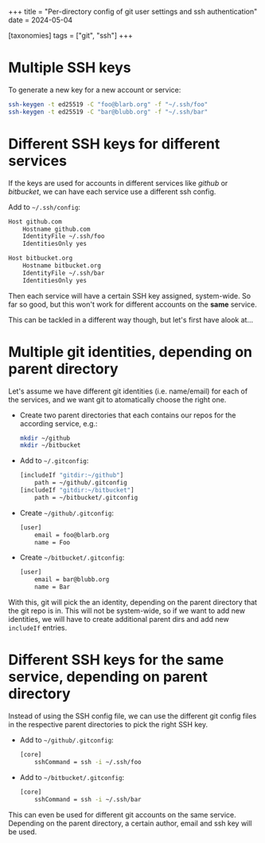 +++
title = "Per-directory config of git user settings and ssh authentication"
date = 2024-05-04

[taxonomies]
tags = ["git", "ssh"]
+++

# Multiple SSH keys

To generate a new key for a new account or service:
```bash
ssh-keygen -t ed25519 -C "foo@blarb.org" -f "~/.ssh/foo"
ssh-keygen -t ed25519 -C "bar@blubb.org" -f "~/.ssh/bar"
```

# Different SSH keys for different services

If the keys are used for accounts in different services like *github* or *bitbucket*, we can
have each service use a different ssh config.

Add to `~/.ssh/config`:
```bash
Host github.com
    Hostname github.com
    IdentityFile ~/.ssh/foo
    IdentitiesOnly yes

Host bitbucket.org
    Hostname bitbucket.org
    IdentityFile ~/.ssh/bar
    IdentitiesOnly yes
```

Then each service will have a certain SSH key assigned, system-wide. So far so good, but this won't
work for different accounts on the **same** service.

This can be tackled in a different way though, but let's first have alook at...

# Multiple git identities, depending on parent directory

Let's assume we have different git identities (i.e. name/email) for each of the services, and we
want git to atomatically choose the right one.

* Create two parent directories that each contains our repos for the according service, e.g.:
  ```bash
  mkdir ~/github
  mkdir ~/bitbucket
  ```

* Add to `~/.gitconfig`:
  ```bash
  [includeIf "gitdir:~/github"]
      path = ~/github/.gitconfig
  [includeIf "gitdir:~/bitbucket"]
      path = ~/bitbucket/.gitconfig
  ```

* Create `~/github/.gitconfig`:
  ```bash
  [user]
      email = foo@blarb.org
      name = Foo
  ```

* Create `~/bitbucket/.gitconfig`:
  ```bash
  [user]
      email = bar@blubb.org
      name = Bar
  ```

With this, git will pick the an identity, depending on the parent directory that the git repo is
in. This will not be system-wide, so if we want to add new identities, we will have to create
additional parent dirs and add new `includeIf` entries.

# Different SSH keys for the same service, depending on parent directory

Instead of using the SSH config file, we can use the different git config files in the respective
parent directories to pick the right SSH key.

* Add to `~/github/.gitconfig`:
  ```bash
  [core]
      sshCommand = ssh -i ~/.ssh/foo
  ```

* Add to `~/bitbucket/.gitconfig`:
  ```bash
  [core]
      sshCommand = ssh -i ~/.ssh/bar
  ```

This can even be used for different git accounts on the same service. Depending on the parent
directory, a certain author, email and ssh key will be used.
